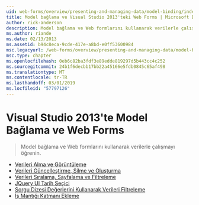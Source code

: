 ```yaml
---
uid: web-forms/overview/presenting-and-managing-data/model-binding/index
title: Model bağlama ve Visual Studio 2013'teki Web Forms | Microsoft Docs
author: rick-anderson
description: Model bağlama ve Web formlarını kullanarak verilerle çalışmayı öğrenin.
ms.author: riande
ms.date: 02/13/2013
ms.assetid: b94c8eca-9cde-417e-a8bd-e0ff53600984
msc.legacyurl: /web-forms/overview/presenting-and-managing-data/model-binding
msc.type: chapter
ms.openlocfilehash: 0eb6c82ba3fdf3e89edde819297d5b443cc4c252
ms.sourcegitcommit: 24b1f6decbb17bb22a45166e5fdb0845c65af498
ms.translationtype: MT
ms.contentlocale: tr-TR
ms.lasthandoff: 03/01/2019
ms.locfileid: "57797126"
---
```

<a name="model-binding-and-web-forms-in-visual-studio-2013"></a>Visual Studio 2013'te Model Bağlama ve Web Forms
====================
> Model bağlama ve Web formlarını kullanarak verilerle çalışmayı öğrenin.


- [Verileri Alma ve Görüntüleme](retrieving-data.md)
- [Verileri Güncelleştirme, Silme ve Oluşturma](updating-deleting-and-creating-data.md)
- [Verileri Sıralama, Sayfalama ve Filtreleme](sorting-paging-and-filtering-data.md)
- [JQuery UI Tarih Seçici](integrating-jquery-ui.md)
- [Sorgu Dizesi Değerlerini Kullanarak Verileri Filtreleme](using-query-string-values-to-retrieve-data.md)
- [İş Mantığı Katmanı Ekleme](adding-business-logic-layer.md)
